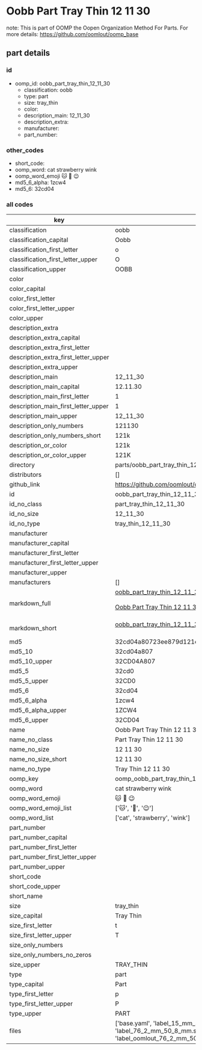 # Oobb Part Tray Thin 12 11 30  

note: This is part of OOMP the Oopen Organization Method For Parts. For more details: https://github.com/oomlout/oomp_base

##  part details





### id
* oomp_id: oobb_part_tray_thin_12_11_30
  * classification: oobb
  * type: part
  * size: tray_thin
  * color: 
  * description_main: 12_11_30
  * description_extra: 
  * manufacturer: 
  * part_number: 

### other_codes
* short_code: 
* oomp_word: cat strawberry wink
* oomp_word_emoji :cat: :strawberry: :wink:
* md5_6_alpha: 1zcw4
* md5_6: 32cd04

### all codes 
| key | value |  
| --- | --- |  
| classification | oobb |  
| classification_capital | Oobb |  
| classification_first_letter | o |  
| classification_first_letter_upper | O |  
| classification_upper | OOBB |  
| color |  |  
| color_capital |  |  
| color_first_letter |  |  
| color_first_letter_upper |  |  
| color_upper |  |  
| description_extra |  |  
| description_extra_capital |  |  
| description_extra_first_letter |  |  
| description_extra_first_letter_upper |  |  
| description_extra_upper |  |  
| description_main | 12_11_30 |  
| description_main_capital | 12.11.30 |  
| description_main_first_letter | 1 |  
| description_main_first_letter_upper | 1 |  
| description_main_upper | 12_11_30 |  
| description_only_numbers | 121130 |  
| description_only_numbers_short | 121k |  
| description_or_color | 121k |  
| description_or_color_upper | 121K |  
| directory | parts/oobb_part_tray_thin_12_11_30 |  
| distributors | [] |  
| github_link | https://github.com/oomlout/oomlout_oomp_part_src/tree/main/parts/oobb_part_tray_thin_12_11_30/working |  
| id | oobb_part_tray_thin_12_11_30 |  
| id_no_class | part_tray_thin_12_11_30 |  
| id_no_size | 12_11_30 |  
| id_no_type | tray_thin_12_11_30 |  
| manufacturer |  |  
| manufacturer_capital |  |  
| manufacturer_first_letter |  |  
| manufacturer_first_letter_upper |  |  
| manufacturer_upper |  |  
| manufacturers | [] |  
| markdown_full | [oobb_part_tray_thin_12_11_30](https://github.com/oomlout/oomlout_oomp_part_src/tree/main/parts/oobb_part_tray_thin_12_11_30/working)<br>[](https://github.com/oomlout/oomlout_oomp_part_src/tree/main/parts/oobb_part_tray_thin_12_11_30/working)<br>[Oobb Part Tray Thin 12 11 30](https://github.com/oomlout/oomlout_oomp_part_src/tree/main/parts/oobb_part_tray_thin_12_11_30/working)<br><br> |  
| markdown_short | [oobb_part_tray_thin_12_11_30](https://github.com/oomlout/oomlout_oomp_part_src/tree/main/parts/oobb_part_tray_thin_12_11_30/working)<br><br> |  
| md5 | 32cd04a80723ee879d121ec330bf5b56 |  
| md5_10 | 32cd04a807 |  
| md5_10_upper | 32CD04A807 |  
| md5_5 | 32cd0 |  
| md5_5_upper | 32CD0 |  
| md5_6 | 32cd04 |  
| md5_6_alpha | 1zcw4 |  
| md5_6_alpha_upper | 1ZCW4 |  
| md5_6_upper | 32CD04 |  
| name | Oobb Part Tray Thin 12 11 30 |  
| name_no_class | Part Tray Thin 12 11 30 |  
| name_no_size | 12 11 30 |  
| name_no_size_short | 12 11 30 |  
| name_no_type | Tray Thin 12 11 30 |  
| oomp_key | oomp_oobb_part_tray_thin_12_11_30 |  
| oomp_word | cat strawberry wink |  
| oomp_word_emoji | :cat: :strawberry: :wink: |  
| oomp_word_emoji_list | [':cat:', ':strawberry:', ':wink:'] |  
| oomp_word_list | ['cat', 'strawberry', 'wink'] |  
| part_number |  |  
| part_number_capital |  |  
| part_number_first_letter |  |  
| part_number_first_letter_upper |  |  
| part_number_upper |  |  
| short_code |  |  
| short_code_upper |  |  
| short_name |  |  
| size | tray_thin |  
| size_capital | Tray Thin |  
| size_first_letter | t |  
| size_first_letter_upper | T |  
| size_only_numbers |  |  
| size_only_numbers_no_zeros |  |  
| size_upper | TRAY_THIN |  
| type | part |  
| type_capital | Part |  
| type_first_letter | p |  
| type_first_letter_upper | P |  
| type_upper | PART |  
| files | ['base.yaml', 'label_15_mm_30_mm.pdf', 'label_15_mm_30_mm.svg', 'label_76_2_mm_50_8_mm.pdf', 'label_76_2_mm_50_8_mm.svg', 'label_oomlout_76_2_mm_50_8_mm.pdf', 'label_oomlout_76_2_mm_50_8_mm.svg', 'readme.md', 'working.json', 'working.yaml'] |  
